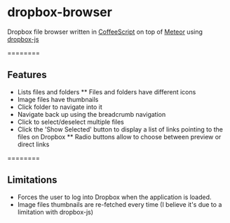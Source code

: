 # dropbox-browser

Dropbox file browser written in [CoffeeScript](coffeescript.org) on top of [Meteor](meteor.com) using [dropbox-js](github.com/dropbox/dropbox-js)

========

## Features

* Lists files and folders
** Files and folders have different icons
* Image files have thumbnails
* Click folder to navigate into it
* Navigate back up using the breadcrumb navigation
* Click to select/deselect multiple files
* Click the 'Show Selected' button to display a list of links pointing to the files on Dropbox
** Radio buttons allow to choose between preview or direct links

========

## Limitations

* Forces the user to log into Dropbox when the application is loaded.
* Image files thumbnails are re-fetched every time (I believe it's due to a limitation with dropbox-js)
